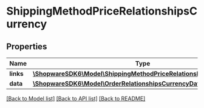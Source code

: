 # ShippingMethodPriceRelationshipsCurrency

## Properties
Name | Type | Description | Notes
------------ | ------------- | ------------- | -------------
**links** | [**\ShopwareSDK6\Model\ShippingMethodPriceRelationshipsCurrencyLinks**](ShippingMethodPriceRelationshipsCurrencyLinks.md) |  | [optional] 
**data** | [**\ShopwareSDK6\Model\OrderRelationshipsCurrencyData**](OrderRelationshipsCurrencyData.md) |  | [optional] 

[[Back to Model list]](../../README.md#documentation-for-models) [[Back to API list]](../../README.md#documentation-for-api-endpoints) [[Back to README]](../../README.md)

